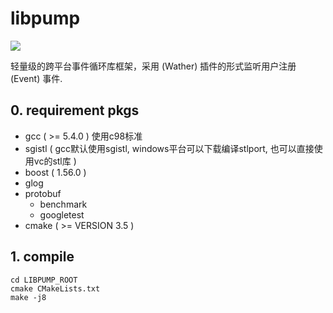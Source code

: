 # libpump

<img src="https://github.com/csjy309450/libpump/blob/master/resource/pump.png?raw=true"/>

轻量级的跨平台事件循环库框架，采用 (Wather) 插件的形式监听用户注册 (Event) 事件.

## 0. requirement pkgs

- gcc ( >= 5.4.0 ) 
  使用c98标准
- sgistl 
  ( gcc默认使用sgistl, windows平台可以下载编译stlport, 也可以直接使用vc的stl库 )
- boost ( 1.56.0 )
- glog 
- protobuf
  - benchmark
  - googletest
- cmake ( >= VERSION 3.5 )

## 1. compile

```shell
cd LIBPUMP_ROOT
cmake CMakeLists.txt
make -j8
```



